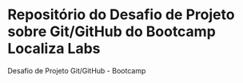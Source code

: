# Repositório do Desafio de Projeto sobre Git/GitHub do Bootcamp Localiza Labs
Desafio de Projeto Git/GitHub -  Bootcamp
